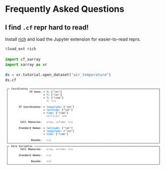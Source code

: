 # Frequently Asked Questions

## I find `.cf` repr hard to read!

Install [rich](https://rich.readthedocs.io) and load the Jupyter extension for easier-to-read reprs.

```python
%load_ext rich

import cf_xarray
import xarray as xr

ds = xr.tutorial.open_dataset("air_temperature")
ds.cf
```

![rich repr](_static/rich-repr-example.png)
